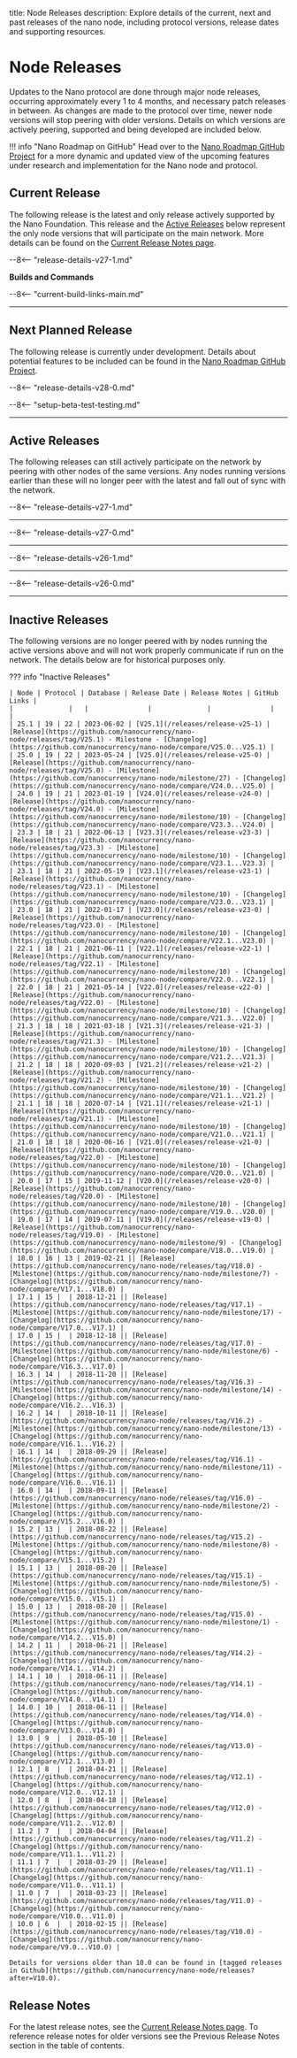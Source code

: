 title: Node Releases
description: Explore details of the current, next and past releases of the nano node, including protocol versions, release dates and supporting resources.

# Node Releases

Updates to the Nano protocol are done through major node releases, occurring approximately every 1 to 4 months, and necessary patch releases in between. As changes are made to the protocol over time, newer node versions will stop peering with older versions. Details on which versions are actively peering, supported and being developed are included below.

!!! info "Nano Roadmap on GitHub"
	Head over to the [Nano Roadmap GitHub Project](https://github.com/orgs/nanocurrency/projects/27) for a more dynamic and updated view of the upcoming features under research and implementation for the Nano node and protocol.

## Current Release
The following release is the latest and only release actively supported by the Nano Foundation. This release and the [Active Releases](#active-releases) below represent the only node versions that will participate on the main network. More details can be found on the [Current Release Notes page](/releases/current-release-notes).

--8<-- "release-details-v27-1.md"

**Builds and Commands**

--8<-- "current-build-links-main.md"

---

## Next Planned Release
The following release is currently under development. Details about potential features to be included can be found in the [Nano Roadmap GitHub Project](https://github.com/orgs/nanocurrency/projects/27).

--8<-- "release-details-v28-0.md"

--8<-- "setup-beta-test-testing.md"

---

## Active Releases
The following releases can still actively participate on the network by peering with other nodes of the same versions. Any nodes running versions earlier than these will no longer peer with the latest and fall out of sync with the network.

--8<-- "release-details-v27-1.md"

---

--8<-- "release-details-v27-0.md"

---

--8<-- "release-details-v26-1.md"

---

--8<-- "release-details-v26-0.md"

---

## Inactive Releases
The following versions are no longer peered with by nodes running the active versions above and will not work properly communicate if run on the network. The details below are for historical purposes only.

??? info "Inactive Releases"

	| Node | Protocol | Database | Release Date | Release Notes | GitHub Links |
	|              |   |               |              |               |              |
 	| 25.1 | 19 | 22 | 2023-06-02 | [V25.1](/releases/release-v25-1) | [Release](https://github.com/nanocurrency/nano-node/releases/tag/V25.1) - Milestone - [Changelog](https://github.com/nanocurrency/nano-node/compare/V25.0...V25.1) |
 	| 25.0 | 19 | 22 | 2023-05-24 | [V25.0](/releases/release-v25-0) | [Release](https://github.com/nanocurrency/nano-node/releases/tag/V25.0) - [Milestone](https://github.com/nanocurrency/nano-node/milestone/27) - [Changelog](https://github.com/nanocurrency/nano-node/compare/V24.0...V25.0) |
 	| 24.0 | 19 | 21 | 2023-01-19 | [V24.0](/releases/release-v24-0) | [Release](https://github.com/nanocurrency/nano-node/releases/tag/V24.0) - [Milestone](https://github.com/nanocurrency/nano-node/milestone/10) - [Changelog](https://github.com/nanocurrency/nano-node/compare/V23.3...V24.0) |
  	| 23.3 | 18 | 21 | 2022-06-13 | [V23.3](/releases/release-v23-3) | [Release](https://github.com/nanocurrency/nano-node/releases/tag/V23.3) - [Milestone](https://github.com/nanocurrency/nano-node/milestone/10) - [Changelog](https://github.com/nanocurrency/nano-node/compare/V23.1...V23.3) |
   	| 23.1 | 18 | 21 | 2022-05-19 | [V23.1](/releases/release-v23-1) | [Release](https://github.com/nanocurrency/nano-node/releases/tag/V23.1) - [Milestone](https://github.com/nanocurrency/nano-node/milestone/10) - [Changelog](https://github.com/nanocurrency/nano-node/compare/V23.0...V23.1) |
   	| 23.0 | 18 | 21 | 2022-01-17 | [V23.0](/releases/release-v23-0) | [Release](https://github.com/nanocurrency/nano-node/releases/tag/V23.0) - [Milestone](https://github.com/nanocurrency/nano-node/milestone/10) - [Changelog](https://github.com/nanocurrency/nano-node/compare/V22.1...V23.0) |
   	| 22.1 | 18 | 21 | 2021-06-11 | [V22.1](/releases/release-v22-1) | [Release](https://github.com/nanocurrency/nano-node/releases/tag/V22.1) - [Milestone](https://github.com/nanocurrency/nano-node/milestone/10) - [Changelog](https://github.com/nanocurrency/nano-node/compare/V22.0...V22.1) |
   	| 22.0 | 18 | 21 | 2021-05-14 | [V22.0](/releases/release-v22-0) | [Release](https://github.com/nanocurrency/nano-node/releases/tag/V22.0) - [Milestone](https://github.com/nanocurrency/nano-node/milestone/10) - [Changelog](https://github.com/nanocurrency/nano-node/compare/V21.3...V22.0) |
   	| 21.3 | 18 | 18 | 2021-03-18 | [V21.3](/releases/release-v21-3) | [Release](https://github.com/nanocurrency/nano-node/releases/tag/V21.3) - [Milestone](https://github.com/nanocurrency/nano-node/milestone/10) - [Changelog](https://github.com/nanocurrency/nano-node/compare/V21.2...V21.3) |
	| 21.2 | 18 | 18 | 2020-09-03 | [V21.2](/releases/release-v21-2) | [Release](https://github.com/nanocurrency/nano-node/releases/tag/V21.2) - [Milestone](https://github.com/nanocurrency/nano-node/milestone/10) - [Changelog](https://github.com/nanocurrency/nano-node/compare/V21.1...V21.2) |
  	| 21.1 | 18 | 18 | 2020-07-14 | [V21.1](/releases/release-v21-1) | [Release](https://github.com/nanocurrency/nano-node/releases/tag/V21.1) - [Milestone](https://github.com/nanocurrency/nano-node/milestone/10) - [Changelog](https://github.com/nanocurrency/nano-node/compare/V21.0...V21.1) |
 	| 21.0 | 18 | 18 | 2020-06-16 | [V21.0](/releases/release-v21-0) | [Release](https://github.com/nanocurrency/nano-node/releases/tag/V22.0) - [Milestone](https://github.com/nanocurrency/nano-node/milestone/10) - [Changelog](https://github.com/nanocurrency/nano-node/compare/V20.0...V21.0) |
	| 20.0 | 17 | 15 | 2019-11-12 | [V20.0](/releases/release-v20-0) | [Release](https://github.com/nanocurrency/nano-node/releases/tag/V20.0) - [Milestone](https://github.com/nanocurrency/nano-node/milestone/10) - [Changelog](https://github.com/nanocurrency/nano-node/compare/V19.0...V20.0) |
	| 19.0 | 17 | 14 | 2019-07-11 | [V19.0](/releases/release-v19-0) | [Release](https://github.com/nanocurrency/nano-node/releases/tag/V19.0) - [Milestone](https://github.com/nanocurrency/nano-node/milestone/9) - [Changelog](https://github.com/nanocurrency/nano-node/compare/V18.0...V19.0) |
	| 18.0 | 16 | 13 | 2019-02-21 || [Release](https://github.com/nanocurrency/nano-node/releases/tag/V18.0) - [Milestone](https://github.com/nanocurrency/nano-node/milestone/7) - [Changelog](https://github.com/nanocurrency/nano-node/compare/V17.1...V18.0) |
	| 17.1 | 15 |  | 2018-12-21 || [Release](https://github.com/nanocurrency/nano-node/releases/tag/V17.1) - [Milestone](https://github.com/nanocurrency/nano-node/milestone/17) - [Changelog](https://github.com/nanocurrency/nano-node/compare/V17.0...V17.1) |
	| 17.0 | 15 |  | 2018-12-18 || [Release](https://github.com/nanocurrency/nano-node/releases/tag/V17.0) - [Milestone](https://github.com/nanocurrency/nano-node/milestone/6) - [Changelog](https://github.com/nanocurrency/nano-node/compare/V16.3...V17.0) |
	| 16.3 | 14 |  | 2018-11-20 || [Release](https://github.com/nanocurrency/nano-node/releases/tag/V16.3) - [Milestone](https://github.com/nanocurrency/nano-node/milestone/14) - [Changelog](https://github.com/nanocurrency/nano-node/compare/V16.2...V16.3) |
	| 16.2 | 14 |  | 2018-10-11 || [Release](https://github.com/nanocurrency/nano-node/releases/tag/V16.2) - [Milestone](https://github.com/nanocurrency/nano-node/milestone/13) - [Changelog](https://github.com/nanocurrency/nano-node/compare/V16.1...V16.2) |
	| 16.1 | 14 |  | 2018-09-29 || [Release](https://github.com/nanocurrency/nano-node/releases/tag/V16.1) - [Milestone](https://github.com/nanocurrency/nano-node/milestone/11) - [Changelog](https://github.com/nanocurrency/nano-node/compare/V16.0...V16.1) |
	| 16.0 | 14 |  | 2018-09-11 || [Release](https://github.com/nanocurrency/nano-node/releases/tag/V16.0) - [Milestone](https://github.com/nanocurrency/nano-node/milestone/2) - [Changelog](https://github.com/nanocurrency/nano-node/compare/V15.2...V16.0) |
	| 15.2 | 13 |  | 2018-08-22 || [Release](https://github.com/nanocurrency/nano-node/releases/tag/V15.2) - [Milestone](https://github.com/nanocurrency/nano-node/milestone/8) - [Changelog](https://github.com/nanocurrency/nano-node/compare/V15.1...V15.2) |
	| 15.1 | 13 |  | 2018-08-20 || [Release](https://github.com/nanocurrency/nano-node/releases/tag/V15.1) - [Milestone](https://github.com/nanocurrency/nano-node/milestone/5) - [Changelog](https://github.com/nanocurrency/nano-node/compare/V15.0...V15.1) |
	| 15.0 | 13 |  | 2018-08-20 || [Release](https://github.com/nanocurrency/nano-node/releases/tag/V15.0) - [Milestone](https://github.com/nanocurrency/nano-node/milestone/1) - [Changelog](https://github.com/nanocurrency/nano-node/compare/V14.2...V15.0) |
	| 14.2 | 11 |  | 2018-06-21 || [Release](https://github.com/nanocurrency/nano-node/releases/tag/V14.2) - [Changelog](https://github.com/nanocurrency/nano-node/compare/V14.1...V14.2) |
	| 14.1 | 10 |  | 2018-06-11 || [Release](https://github.com/nanocurrency/nano-node/releases/tag/V14.1) - [Changelog](https://github.com/nanocurrency/nano-node/compare/V14.0...V14.1) |
	| 14.0 | 10 |  | 2018-06-11 || [Release](https://github.com/nanocurrency/nano-node/releases/tag/V14.0) - [Changelog](https://github.com/nanocurrency/nano-node/compare/V13.0...V14.0) |
	| 13.0 | 9  |  | 2018-05-10 || [Release](https://github.com/nanocurrency/nano-node/releases/tag/V13.0) - [Changelog](https://github.com/nanocurrency/nano-node/compare/V12.1...V13.0) |
	| 12.1 | 8  |  | 2018-04-21 || [Release](https://github.com/nanocurrency/nano-node/releases/tag/V12.1) - [Changelog](https://github.com/nanocurrency/nano-node/compare/V12.0...V12.1) |
	| 12.0 | 8  |  | 2018-04-18 || [Release](https://github.com/nanocurrency/nano-node/releases/tag/V12.0) - [Changelog](https://github.com/nanocurrency/nano-node/compare/V11.2...V12.0) |
	| 11.2 | 7  |  | 2018-04-04 || [Release](https://github.com/nanocurrency/nano-node/releases/tag/V11.2) - [Changelog](https://github.com/nanocurrency/nano-node/compare/V11.1...V11.2) |
	| 11.1 | 7  |  | 2018-03-29 || [Release](https://github.com/nanocurrency/nano-node/releases/tag/V11.1) - [Changelog](https://github.com/nanocurrency/nano-node/compare/V11.0...V11.1) |
	| 11.0 | 7  |  | 2018-03-23 || [Release](https://github.com/nanocurrency/nano-node/releases/tag/V11.0) - [Changelog](https://github.com/nanocurrency/nano-node/compare/V10.0...V11.0) |
	| 10.0 | 6  |  | 2018-02-15 || [Release](https://github.com/nanocurrency/nano-node/releases/tag/V10.0) - [Changelog](https://github.com/nanocurrency/nano-node/compare/V9.0...V10.0) |

	Details for versions older than 10.0 can be found in [tagged releases in Github](https://github.com/nanocurrency/nano-node/releases?after=V10.0).

## Release Notes

For the latest release notes, see the [Current Release Notes page](/releases/current-release-notes). To reference release notes for older versions see the Previous Release Notes section in the table of contents.
